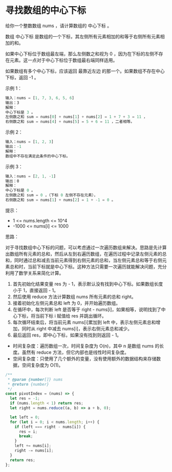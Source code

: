 # 寻找数组的中心下标

给你一个整数数组 nums ，请计算数组的 中心下标 。

数组 中心下标 是数组的一个下标，其左侧所有元素相加的和等于右侧所有元素相加的和。

如果中心下标位于数组最左端，那么左侧数之和视为 0 ，因为在下标的左侧不存在元素。这一点对于中心下标位于数组最右端同样适用。

如果数组有多个中心下标，应该返回 最靠近左边 的那一个。如果数组不存在中心下标，返回 -1 。

示例 1：

```javascript
输入：nums = [1, 7, 3, 6, 5, 6]
输出：3
解释：
中心下标是 3 。
左侧数之和 sum = nums[0] + nums[1] + nums[2] = 1 + 7 + 3 = 11 ，
右侧数之和 sum = nums[4] + nums[5] = 5 + 6 = 11 ，二者相等。
```

示例 2：

```javascript
输入：nums = [1, 2, 3]
输出：-1
解释：
数组中不存在满足此条件的中心下标。
```

示例 3：

```javascript
输入：nums = [2, 1, -1]
输出：0
解释：
中心下标是 0 。
左侧数之和 sum = 0 ，（下标 0 左侧不存在元素），
右侧数之和 sum = nums[1] + nums[2] = 1 + -1 = 0 。
```

提示：

- 1 <= nums.length <= 10^4
- -1000 <= nums[i] <= 1000

思路：

对于寻找数组中心下标的问题，可以考虑通过一次遍历数组来解决。思路是先计算出数组所有元素的总和，然后从左到右遍历数组，在遍历过程中记录左侧元素的总和，同时通过总和减去当前元素得到右侧元素的总和，当左侧元素总和等于右侧元素总和时，当前下标就是中心下标。这种方法只需要一次遍历就能解决问题，充分利用了数学关系来简化计算。

1. 首先初始化结果变量 res 为 - 1，表示默认没有找到中心下标。如果数组长度小于 1，直接返回 - 1。
2. 然后使用 reduce 方法计算数组 nums 所有元素的总和 right。
3. 接着初始化左侧元素总和 left 为 0，并开始遍历数组。
4. 在循环中，每次判断 left 是否等于 right - nums[i]，如果相等，说明找到了中心下标，将当前下标 i 赋值给 res 并跳出循环。
5. 每次循环结束后，将当前元素 nums[i]累加到 left 中，表示左侧元素总和增加，同时从 right 中减去 nums[i]，表示右侧元素总和减少。
6. 最后返回 res，即中心下标，如果没有找到则返回 - 1。

- 时间复杂度：遍历数组一次，时间复杂度为 O(n)，其中 n 是数组 nums 的长度。虽然有 reduce 方法，但它内部也是线性时间复杂度。
- 空间复杂度：只使用了几个额外的变量，没有使用额外的数据结构来存储数据，空间复杂度为 O(1)。

```javascript
/**
 * @param {number[]} nums
 * @return {number}
 */
const pivotIndex = (nums) => {
  let res = -1;
  if (nums.length < 1) return res;
  let right = nums.reduce((a, b) => a + b, 0);

  let left = 0;
  for (let i = 0; i < nums.length; i++) {
    if (left === right - nums[i]) {
      res = i;
      break;
    }
    left += nums[i];
    right -= nums[i];
  }
  return res;
};
```
